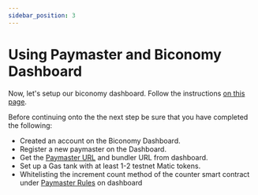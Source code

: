 ```yaml
---
sidebar_position: 3
---
```


# Using Paymaster and Biconomy Dashboard

Now, let's setup our biconomy dashboard. Follow the instructions
[on this page](https://legacy-docs.biconomy.io/docs/dashboard).

Before continuing onto the the next step be sure that you have completed the
following:

- Created an account on the Biconomy Dashboard.
- Register a new paymaster on the Dashboard.
- Get the [Paymaster URL](https://legacy-docs.biconomy.io/docs/dashboard) and
  bundler URL from dashboard.
- Set up a Gas tank with at least 1-2 testnet Matic tokens.
- Whitelisting the increment count method of the counter smart contract under
  [Paymaster Rules](https://legacy-docs.biconomy.io/docs/dashboard/paymasterRules)
  on dashboard
